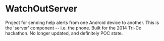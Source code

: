 WatchOutServer
==============

Project for sending help alerts from one Android device to another. This is the 'server' component -- i.e. the phone.
Built for the 2014 Tri-Co hackathon. No longer updated, and definitely POC state.
